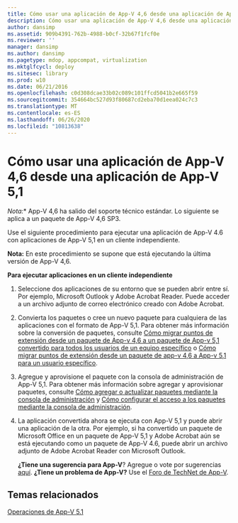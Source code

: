```yaml
---
title: Cómo usar una aplicación de App-V 4,6 desde una aplicación de App-V 5,1
description: Cómo usar una aplicación de App-V 4,6 desde una aplicación de App-V 5,1
author: dansimp
ms.assetid: 909b4391-762b-4988-b0cf-32b67f1fcf0e
ms.reviewer: ''
manager: dansimp
ms.author: dansimp
ms.pagetype: mdop, appcompat, virtualization
ms.mktglfcycl: deploy
ms.sitesec: library
ms.prod: w10
ms.date: 06/21/2016
ms.openlocfilehash: c0d308dcae33b02c089c101ffcd5041b2e665f59
ms.sourcegitcommit: 354664bc527d93f80687cd2eba70d1eea024c7c3
ms.translationtype: MT
ms.contentlocale: es-ES
ms.lasthandoff: 06/26/2020
ms.locfileid: "10813638"
---
```

# Cómo usar una aplicación de App-V 4,6 desde una aplicación de App-V 5,1

*Nota:** App-V 4,6 ha salido del soporte técnico estándar. Lo siguiente se aplica a un paquete de App-V 4,6 SP3.

Use el siguiente procedimiento para ejecutar una aplicación de App-V 4.6 con aplicaciones de App-V 5,1 en un cliente independiente.

**Nota:**  En este procedimiento se supone que está ejecutando la última versión de App-V 4,6.

**Para ejecutar aplicaciones en un cliente independiente**

1.  Seleccione dos aplicaciones de su entorno que se pueden abrir entre sí. Por ejemplo, Microsoft Outlook y Adobe Acrobat Reader. Puede acceder a un archivo adjunto de correo electrónico creado con Adobe Acrobat.

2.  Convierta los paquetes o cree un nuevo paquete para cualquiera de las aplicaciones con el formato de App-V 5,1. Para obtener más información sobre la conversión de paquetes, consulte [Cómo migrar puntos de extensión desde un paquete de App-v 4,6 a un paquete de App-v 5,1 convertido para todos los usuarios de un equipo específico](how-to-migrate-extension-points-from-an-app-v-46-package-to-a-converted-app-v-51-package-for-all-users-on-a-specific-computer.md) o [Cómo migrar puntos de extensión desde un paquete de app-v 4,6 a App-v 5,1 para un usuario específico](how-to-migrate-extension-points-from-an-app-v-46-package-to-app-v-51-for-a-specific-user.md).

3.  Agregue y aprovisione el paquete con la consola de administración de App-V 5,1. Para obtener más información sobre agregar y aprovisionar paquetes, consulte [Cómo agregar o actualizar paquetes mediante la consola de administración](how-to-add-or-upgrade-packages-by-using-the-management-console-51-gb18030.md) y [Cómo configurar el acceso a los paquetes mediante la consola de administración](how-to-configure-access-to-packages-by-using-the-management-console-51.md).

4.  La aplicación convertida ahora se ejecuta con App-V 5,1 y puede abrir una aplicación de la otra. Por ejemplo, si ha convertido un paquete de Microsoft Office en un paquete de App-V 5,1 y Adobe Acrobat aún se está ejecutando como un paquete de App-V 4.6, puede abrir un archivo adjunto de Adobe Acrobat Reader con Microsoft Outlook.

    **¿Tiene una sugerencia para App-V**? Agregue o vote por sugerencias [aquí](http://appv.uservoice.com/forums/280448-microsoft-application-virtualization). **¿Tiene un problema de App-V?** Use el [Foro de TechNet de App-V](https://social.technet.microsoft.com/Forums/home?forum=mdopappv).

## Temas relacionados


[Operaciones de App-V 5.1](operations-for-app-v-51.md)

 

 





